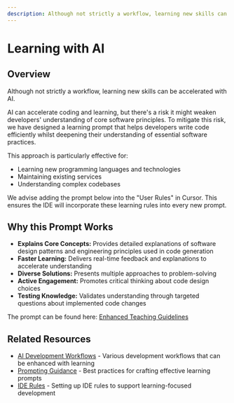 ```yaml
---
description: Although not strictly a workflow, learning new skills can be accelerated with AI. This approach helps developers write code efficiently whilst deepening their understanding of essential software practices.
---
```


# Learning with AI

## Overview

Although not strictly a workflow, learning new skills can be accelerated with AI.

AI can accelerate coding and learning, but there's a risk it might weaken developers' understanding of core software principles. To mitigate this risk, we have designed a learning prompt that helps developers write code efficiently whilst deepening their understanding of essential software practices.

This approach is particularly effective for:

- Learning new programming languages and technologies
- Maintaining existing services
- Understanding complex codebases

We advise adding the prompt below into the "User Rules" in Cursor. This ensures the IDE will incorporate these learning rules into every new prompt.

## Why this Prompt Works

- **Explains Core Concepts:** Provides detailed explanations of software design patterns and engineering principles used in code generation
- **Faster Learning:** Delivers real-time feedback and explanations to accelerate understanding
- **Diverse Solutions:** Presents multiple approaches to problem-solving
- **Active Engagement:** Promotes critical thinking about code design choices
- **Testing Knowledge:** Validates understanding through targeted questions about implemented code changes

The prompt can be found here: [Enhanced Teaching Guidelines](../prompt-library/general/prompt-enhanced-teaching-guideline.md)

## Related Resources

- [AI Development Workflows](README.md) - Various development workflows that can be enhanced with learning
- [Prompting Guidance](../prompt-library/prompting-guidance.md) - Best practices for crafting effective learning prompts
- [IDE Rules](../ide-rules/README.md) - Setting up IDE rules to support learning-focused development

